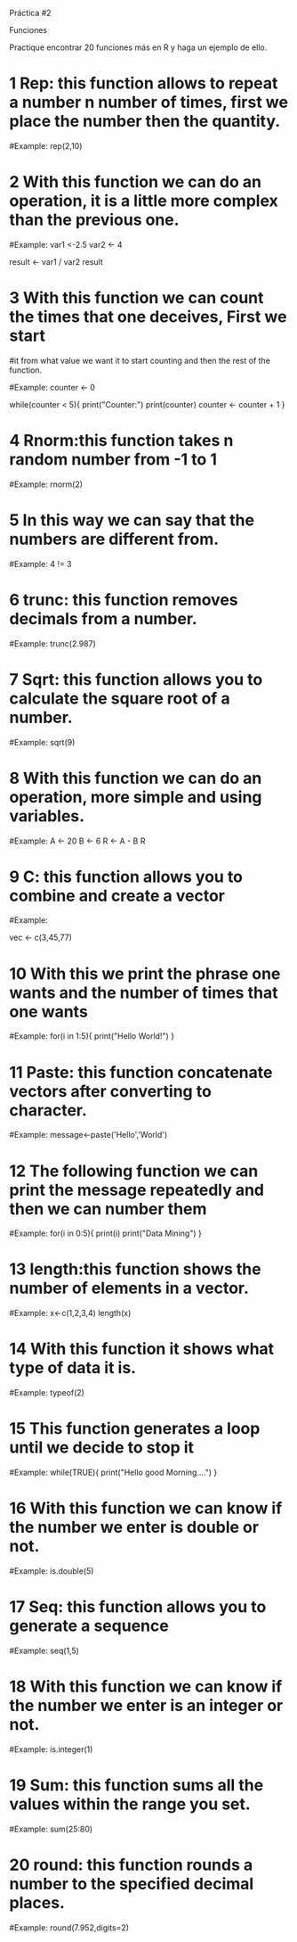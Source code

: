 Práctica #2

Funciones

Practique  encontrar  20  funciones más  en R y haga un ejemplo de ello.   

# 1 Rep: this function allows to repeat a number n number of times, first we place the number then the quantity.

#Example:
rep(2,10)

# 2 With this function we can do an operation, it is a little more complex than the previous one.

#Example:
var1 <-2.5
var2 <- 4

result <- var1 / var2
result

# 3 With this function we can count the times that one deceives, First we start 
#it from what value we want it to start counting and then the rest of the function.

#Example:
counter <- 0

while(counter < 5){
  print("Counter:")
  print(counter)
  counter <- counter + 1
}
# 4  Rnorm:this function takes n random number from -1 to 1 

#Example: 
rnorm(2)

# 5 In this way we can say that the numbers are different from.

#Example:
4 != 3

# 6 trunc: this function removes decimals from a number.

#Example:
trunc(2.987)

# 7  Sqrt: this function allows you to calculate the square root of a number.

#Example:
sqrt(9)

# 8  With this function we can do an operation, more simple and using variables.

#Example:
A <- 20
B <- 6
R <- A - B
R

# 9 C: this function allows you to combine and create a vector

#Example:

vec <- c(3,45,77)

# 10 With this we print the phrase one wants and the number of times that one wants

#Example:
for(i in 1:5){
  print("Hello World!")
}

# 11 Paste: this function concatenate vectors after converting to character.

#Example:
message<-paste('Hello','World')

# 12 The following function we can print the message repeatedly and then we can number them

#Example:
for(i in 0:5){
  print(i)
  print("Data Mining")
}

# 13 length:this function shows the number of elements in a vector.

#Example:
x<-c(1,2,3,4)
length(x)



# 14 With this function it shows what type of data it is.

#Example:
typeof(2)

# 15 This function generates a loop until we decide to stop it

#Example:
while(TRUE){
  print("Hello good Morning....")
}

# 16 With this function we can know if the number we enter is double or not.

#Example:
is.double(5)

# 17 Seq: this function allows you to generate a sequence

#Example:
seq(1,5)

# 18 With this function we can know if the number we enter is an integer or not.

#Example:
is.integer(1)

# 19 Sum: this function sums all the values within the range you set.

#Example:
sum(25:80)

# 20  round: this function rounds a number to the specified decimal places.

#Example:
round(7.952,digits=2)


